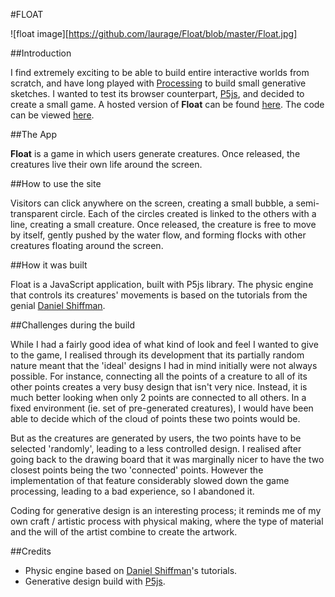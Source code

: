 #FLOAT

![float image][https://github.com/laurage/Float/blob/master/Float.jpg]

##Introduction

I find extremely exciting to be able to build entire interactive worlds from scratch, and have long played with [Processing](https://processing.org/) to build small generative sketches.
I wanted to test its browser counterpart, [P5js](https://p5js.org/), and decided to create a small game.
A hosted version of **Float** can be found [here](http://lab.laurapedroni.com/Physic_engine/). The code can be viewed [here](https://github.com/laurage/Float).

##The App

**Float** is a game in which users generate creatures. Once released, the creatures live their own life around the screen.

##How to use the site

Visitors can click anywhere on the screen, creating a small bubble, a semi-transparent circle. Each of the circles created is linked to the others with a line, creating a small creature. Once released, the creature is free to move by itself, gently pushed by the water flow, and forming flocks with other creatures floating around the screen.

##How it was built

Float is a JavaScript application, built with P5js library.
The physic engine that controls its creatures' movements is based on the tutorials from the genial [Daniel Shiffman](http://shiffman.net/).

##Challenges during the build

While I had a fairly good idea of what kind of look and feel I wanted to give to the game, I realised through its development that its partially random nature meant that the 'ideal' designs I had in mind initially were not always possible.
For instance, connecting all the points of a creature to all of its other points creates a very busy design that isn't very nice. Instead, it is much better looking when only 2 points are connected to all others. In a fixed environment (ie. set of pre-generated creatures), I would have been able to decide which of the cloud of points these two points would be.

But as the creatures are generated by users, the two points have to be selected 'randomly', leading to a less controlled design. I realised after going back to the drawing board that it was marginally nicer to have the two closest points being the two 'connected' points. However the implementation of that feature considerably slowed down the game processing, leading to a bad experience, so I abandoned it.

Coding for generative design is an interesting process; it reminds me of my own craft / artistic process with physical making, where the type of material and the will of the artist combine to create the artwork.

##Credits

* Physic engine based on [Daniel Shiffman](http://shiffman.net/)'s tutorials.
* Generative design build with [P5js](https://p5js.org/).
